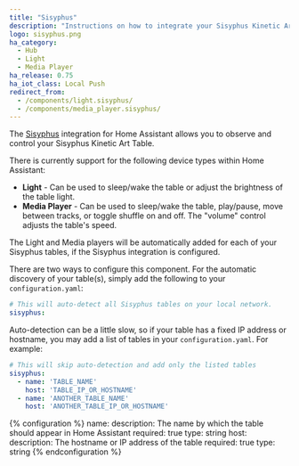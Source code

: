 ```yaml
---
title: "Sisyphus"
description: "Instructions on how to integrate your Sisyphus Kinetic Art Table within Home Assistant."
logo: sisyphus.png
ha_category:
  - Hub
  - Light
  - Media Player
ha_release: 0.75
ha_iot_class: Local Push
redirect_from:
  - /components/light.sisyphus/
  - /components/media_player.sisyphus/
---
```


The [Sisyphus](https://sisyphus-industries.com/) integration for Home Assistant allows you to observe and control your Sisyphus Kinetic Art Table.

There is currently support for the following device types within Home Assistant:

- **Light** - Can be used to sleep/wake the table or adjust the brightness of the table light.
- **Media Player** - Can be used to sleep/wake the table, play/pause, move between tracks, or toggle shuffle on and off. The "volume" control adjusts the table's speed.

The Light and Media players will be automatically added for each of your Sisyphus tables, if the Sisyphus integration is configured.

There are two ways to configure this component. For the automatic discovery of your table(s), simply add the following to your `configuration.yaml`:

```yaml
# This will auto-detect all Sisyphus tables on your local network.
sisyphus:
```

Auto-detection can be a little slow, so if your table has a fixed IP address or hostname, you may add a list of tables in your `configuration.yaml`. For example:

```yaml
# This will skip auto-detection and add only the listed tables
sisyphus:
  - name: 'TABLE_NAME'
    host: 'TABLE_IP_OR_HOSTNAME'
  - name: 'ANOTHER_TABLE_NAME'
    host: 'ANOTHER_TABLE_IP_OR_HOSTNAME'
```

{% configuration %}
name:
  description: The name by which the table should appear in Home Assistant
  required: true
  type: string
host:
  description: The hostname or IP address of the table
  required: true
  type: string
{% endconfiguration %}
